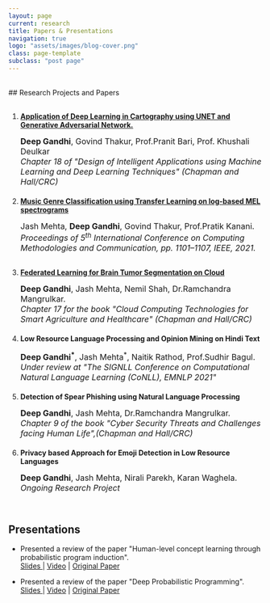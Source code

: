 ```yaml
---
layout: page
current: research
title: Papers & Presentations
navigation: true
logo: "assets/images/blog-cover.png"
class: page-template
subclass: "post page"
---
```


<br/>
## Research Projects and Papers

1.  <p style="margin-top: 30px">
    <strong>
        <a href="https://www.taylorfrancis.com/chapters/edit/10.1201/9781003133681-18/application-deep-learning-cartography-using-unet-generative-adversarial-network-deep-gandhi-govind-thakur-pranit-bari-khushali-deulkar">Application of Deep Learning in Cartography using UNET and Generative Adversarial Network.</a>
    </strong>
    </p>
    <p>
    <font size="3">
    <b>Deep Gandhi</b>, Govind Thakur, Prof.Pranit Bari, Prof. Khushali Deulkar
    <br>
    <i>Chapter 18 of "Design of Intelligent Applications using Machine Learning and Deep Learning Techniques" (Chapman and Hall/CRC) </i>
    <br>     
    </font>
    </p>

2.  <p style="margin-top: 20px">
    <strong>
        <a href="https://ieeexplore.ieee.org/document/9418035">Music Genre Classification using Transfer Learning on log-based MEL spectrograms </a>
    </strong>
    </p>
    <p>
    <font size="3">
        Jash Mehta, <b>Deep Gandhi</b>, Govind Thakur, Prof.Pratik Kanani.
        <br>
        <i>Proceedings of 5<sup>th</sup> International Conference on Computing Methodologies and Communication, pp. 1101–1107, IEEE, 2021.
    </i>
    </font>
    </p>

3.  <p style="margin-top: 30px">
    <strong>
        <a href="https://www.routledge.com/Cloud-Computing-Technologies-for-Smart-Agriculture-and-Healthcare/Shrawankar-Malik-Arora/p/book/9781032068039#">Federated Learning for Brain Tumor Segmentation on Cloud </a>
    </strong>
    </p>
    <p>
    <font size="3">
        <b>Deep Gandhi</b>, Jash Mehta, Nemil Shah, Dr.Ramchandra Mangrulkar.
        <br>
        <i>Chapter 17 for the book "Cloud Computing Technologies for Smart Agriculture and Healthcare" 
        (Chapman and Hall/CRC) </i>
    </font>
    </p>

4.  <p style="margin-top: 20px">
    <strong>
        Low Resource Language Processing and Opinion Mining on Hindi Text     
    </strong>
    </p>
    <p>
    <font size="3">
        <b>Deep Gandhi<sup>*</sup></b>, Jash Mehta<sup>*</sup>, Naitik Rathod, Prof.Sudhir Bagul.
        <br>
        <i>Under review at "The SIGNLL Conference on Computational Natural Language Learning (CoNLL), EMNLP 2021" </i>
    </font>

    </p>

5.  <p style="margin-top: 20px">
    <strong>
        Detection of Spear Phishing using Natural Language Processing     
    </strong>
    </p>
    <p>
    <font size="3">
        <b>Deep Gandhi</b>, Jash Mehta, Dr.Ramchandra Mangrulkar.
        <br>
        <i>Chapter 9 of the book "Cyber Security Threats and Challenges facing Human Life",(Chapman and Hall/CRC) </i>
    </font>

    </p>

6.  <p style="margin-top: 20px">
    <strong>
        Privacy based Approach for Emoji Detection in Low Resource Languages  
    </strong>
    </p>
    <p>
    <font size="3">
    <b>Deep Gandhi</b>, Jash Mehta, Nirali Parekh, Karan Waghela.
    <br>
    <i>Ongoing Research Project</i>
    </font>

    </p>

<br />

## Presentations

- Presented a review of the paper "Human-level concept learning through probabilistic program induction".<br/>
  <a href="/slides/Human-level concept learning through probabilistic program induction Review.pdf">Slides </a> | <a href="https://www.youtube.com/watch?v=wvljzoqNcF0&list=PLob0yCmJjJ3U6vUrmExdTpMoRh43c1nXK&index=3"> Video</a> | <a href="https://science.sciencemag.org/content/350/6266/1332"> Original Paper</a>

- Presented a review of the paper "Deep Probabilistic Programming".<br />
  <a href="/slides/Deep Probabilistic Programming Review.pdf">Slides </a> | <a href="https://www.youtube.com/watch?v=nT8ISRrUixQ&list=PLob0yCmJjJ3U6vUrmExdTpMoRh43c1nXK&index=7"> Video</a> | <a href="https://arxiv.org/pdf/1701.03757.pdf"> Original Paper</a>

<!-- 3.  <p style="margin-top: 30px">
    <strong>
        Comparison of Sequential and Non-Sequential Models for Spanish to English Machine Translation.
    </strong>
    </p>
    <p>
    <font size="3">
        <b>Deep Gandhi</b>, Jash Mehta, Prof.Pranit Bari.
        <br>
        <i>Under review at 4th International Conference on Computational Intelligence and Data Engineering (ICCIDE-2021) </i>
    </font>
    </p> -->
